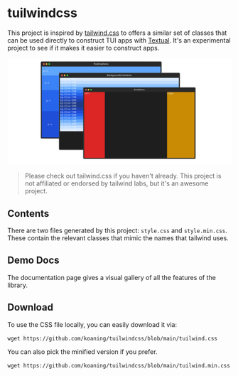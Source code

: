 # tuilwindcss

This project is inspired by [tailwind.css](https://tailwindcss.com/) to offers a similar set of classes that can be used directly to construct TUI apps with [Textual](https://textual.textualize.io/). It's an experimental project to see if it makes it easier to construct apps. 

![](tuilwindcss.png)

> Please check out tailwind.css if you haven't already. This project is not affiliated or endorsed by tailwind labs, but it's an awesome project.

## Contents 

There are two files generated by this project: `style.css` and `style.min.css`. These contain the relevant classes that mimic the names that tailwind uses.

## Demo Docs

The documentation page gives a visual gallery of all the features of the library.

## Download

To use the CSS file locally, you can easily download it via: 

```
wget https://github.com/koaning/tuilwindcss/blob/main/tuilwind.css
```

You can also pick the minified version if you prefer. 

```
wget https://github.com/koaning/tuilwindcss/blob/main/tuilwind.min.css
```
